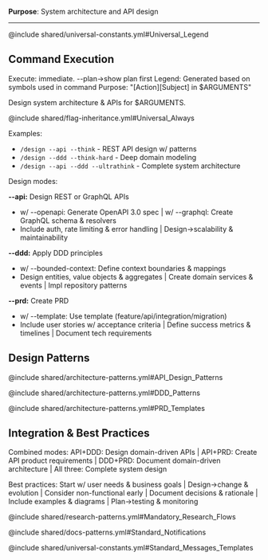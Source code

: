 **Purpose**: System architecture and API design

---

@include shared/universal-constants.yml#Universal_Legend

## Command Execution
Execute: immediate. --plan→show plan first
Legend: Generated based on symbols used in command
Purpose: "[Action][Subject] in $ARGUMENTS"

Design system architecture & APIs for $ARGUMENTS.

@include shared/flag-inheritance.yml#Universal_Always

Examples:
- `/design --api --think` - REST API design w/ patterns
- `/design --ddd --think-hard` - Deep domain modeling
- `/design --api --ddd --ultrathink` - Complete system architecture

Design modes:

**--api:** Design REST or GraphQL APIs
- w/ --openapi: Generate OpenAPI 3.0 spec | w/ --graphql: Create GraphQL schema & resolvers
- Include auth, rate limiting & error handling | Design→scalability & maintainability

**--ddd:** Apply DDD principles
- w/ --bounded-context: Define context boundaries & mappings
- Design entities, value objects & aggregates | Create domain services & events | Impl repository patterns

**--prd:** Create PRD 
- w/ --template: Use template (feature/api/integration/migration)
- Include user stories w/ acceptance criteria | Define success metrics & timelines | Document tech requirements

## Design Patterns

@include shared/architecture-patterns.yml#API_Design_Patterns

@include shared/architecture-patterns.yml#DDD_Patterns

@include shared/architecture-patterns.yml#PRD_Templates

## Integration & Best Practices

Combined modes: API+DDD: Design domain-driven APIs | API+PRD: Create API product requirements | DDD+PRD: Document domain-driven architecture | All three: Complete system design

Best practices: Start w/ user needs & business goals | Design→change & evolution | Consider non-functional early | Document decisions & rationale | Include examples & diagrams | Plan→testing & monitoring

@include shared/research-patterns.yml#Mandatory_Research_Flows

@include shared/docs-patterns.yml#Standard_Notifications

@include shared/universal-constants.yml#Standard_Messages_Templates